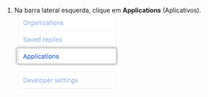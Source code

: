 1. Na barra lateral esquerda, clique em **Applications** (Aplicativos). ![Aba aplicativos](/assets/images/help/settings/settings-applications.png)
